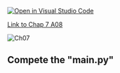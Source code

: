 [![Open in Visual Studio Code](https://classroom.github.com/assets/open-in-vscode-c66648af7eb3fe8bc4f294546bfd86ef473780cde1dea487d3c4ff354943c9ae.svg)](https://classroom.github.com/online_ide?assignment_repo_id=9071129&assignment_repo_type=AssignmentRepo)

[Link to Chap 7 A08](https://docs.google.com/presentation/d/16Lg15We_18LVyquswkjr61CDRxR3O9uaTISKX7v8thc/edit#slide=id.g15f81e1de2f_0_26)

![Ch07](https://nimbus-screenshots.s3.amazonaws.com/s/ad46d415ae8debad90bf1efc9d1f86a3.png)

## Compete the "main.py"


